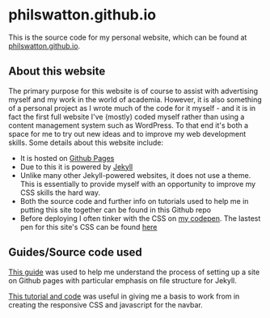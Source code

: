 # philswatton.github.io

This is the source code for my personal website, which can be found at [philswatton.github.io](https://philswatton.github.io).

## About this website

The primary purpose for this website is of course to assist with advertising myself and my work in the world of academia. However, it is also something of a personal project as I wrote much of the code for it myself - and it is in fact the first full website I've (mostly) coded myself rather than using a content management system such as WordPress. To that end it's both a space for me to try out new ideas and to improve my web development skills. Some details about this website include:

- It is hosted on [Github Pages]()
- Due to this it is powered by [Jekyll]()
- Unlike many other Jekyll-powered websites, it does not use a theme. This is essentially to provide myself with an opportunity to improve my CSS skills the hard way.
- Both the source code and further info on tutorials used to help me in putting this site together can be found in this Github repo
- Before deploying I often tinker with the CSS on [my codepen](https://codepen.io/phil-swatton). The lastest pen for this site's CSS can be found [here](https://codepen.io/phil-swatton/pen/MWyJNMy)

## Guides/Source code used

[This guide](http://jmcglone.com/guides/github-pages/) was used to help me understand the process of setting up a site on Github pages with particular emphasis on file structure for Jekyll.

[This tutorial and code](https://www.w3schools.com/howto/howto_js_topnav_responsive.asp) was useful in giving me a basis to work from in creating the responsive CSS and javascript for the navbar.

